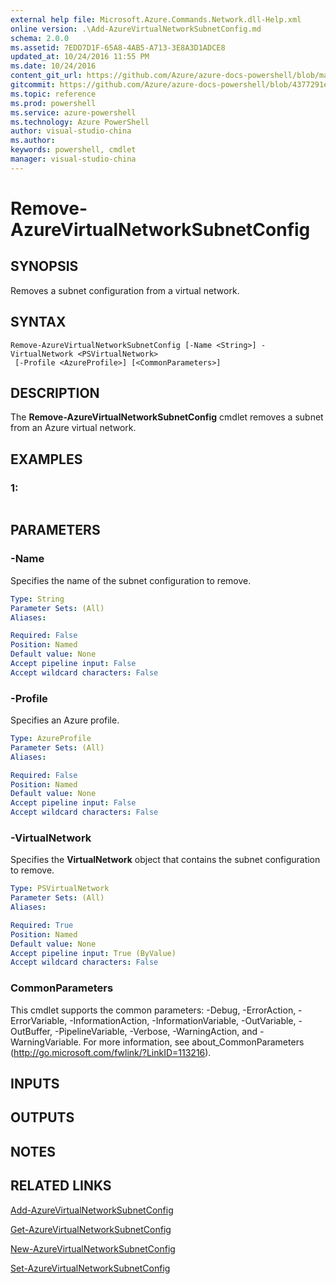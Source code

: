 ```yaml
---
external help file: Microsoft.Azure.Commands.Network.dll-Help.xml
online version: .\Add-AzureVirtualNetworkSubnetConfig.md
schema: 2.0.0
ms.assetid: 7EDD7D1F-65A8-4AB5-A713-3E8A3D1ADCE8
updated_at: 10/24/2016 11:55 PM
ms.date: 10/24/2016
content_git_url: https://github.com/Azure/azure-docs-powershell/blob/master/azureps-cmdlets-docs/ResourceManager/AzureRM.Network/v0.9.8/Remove-AzureVirtualNetworkSubnetConfig.md
gitcommit: https://github.com/Azure/azure-docs-powershell/blob/4377291ee360e58e2c1c5d644155daf6a0279055/azureps-cmdlets-docs/ResourceManager/AzureRM.Network/v0.9.8/Remove-AzureVirtualNetworkSubnetConfig.md
ms.topic: reference
ms.prod: powershell
ms.service: azure-powershell
ms.technology: Azure PowerShell
author: visual-studio-china
ms.author: 
keywords: powershell, cmdlet
manager: visual-studio-china
---
```


# Remove-AzureVirtualNetworkSubnetConfig

## SYNOPSIS
Removes a subnet configuration from a virtual network.

## SYNTAX

```
Remove-AzureVirtualNetworkSubnetConfig [-Name <String>] -VirtualNetwork <PSVirtualNetwork>
 [-Profile <AzureProfile>] [<CommonParameters>]
```

## DESCRIPTION
The **Remove-AzureVirtualNetworkSubnetConfig** cmdlet removes a subnet from an Azure virtual network.

## EXAMPLES

### 1:
```

```

## PARAMETERS

### -Name
Specifies the name of the subnet configuration to remove.

```yaml
Type: String
Parameter Sets: (All)
Aliases: 

Required: False
Position: Named
Default value: None
Accept pipeline input: False
Accept wildcard characters: False
```

### -Profile
Specifies an Azure profile.

```yaml
Type: AzureProfile
Parameter Sets: (All)
Aliases: 

Required: False
Position: Named
Default value: None
Accept pipeline input: False
Accept wildcard characters: False
```

### -VirtualNetwork
Specifies the **VirtualNetwork** object that contains the subnet configuration to remove.

```yaml
Type: PSVirtualNetwork
Parameter Sets: (All)
Aliases: 

Required: True
Position: Named
Default value: None
Accept pipeline input: True (ByValue)
Accept wildcard characters: False
```

### CommonParameters
This cmdlet supports the common parameters: -Debug, -ErrorAction, -ErrorVariable, -InformationAction, -InformationVariable, -OutVariable, -OutBuffer, -PipelineVariable, -Verbose, -WarningAction, and -WarningVariable. For more information, see about_CommonParameters (http://go.microsoft.com/fwlink/?LinkID=113216).

## INPUTS

## OUTPUTS

## NOTES

## RELATED LINKS

[Add-AzureVirtualNetworkSubnetConfig](xref:ResourceManager/AzureRM.Network/v0.9.8/Add-AzureVirtualNetworkSubnetConfig.md)

[Get-AzureVirtualNetworkSubnetConfig](xref:ResourceManager/AzureRM.Network/v0.9.8/Get-AzureVirtualNetworkSubnetConfig.md)

[New-AzureVirtualNetworkSubnetConfig](xref:ResourceManager/AzureRM.Network/v0.9.8/New-AzureVirtualNetworkSubnetConfig.md)

[Set-AzureVirtualNetworkSubnetConfig](xref:ResourceManager/AzureRM.Network/v0.9.8/Set-AzureVirtualNetworkSubnetConfig.md)


